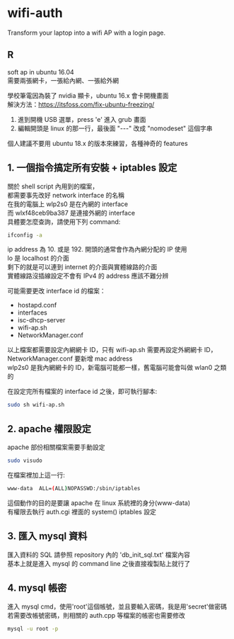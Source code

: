 # wifi-auth  
Transform your laptop into a wifi AP with a login page.  

## R
soft ap in ubuntu 16.04  
需要兩張網卡，一張給內網、一張給外網  

學校筆電因為裝了 nvidia 顯卡，ubuntu 16.x 會卡開機畫面  
解決方法：https://itsfoss.com/fix-ubuntu-freezing/  
1. 進到開機 USB 選單，press 'e' 進入 grub 畫面
2. 編輯開頭是 linux 的那一行，最後面 "---" 改成 "nomodeset" 這個字串  

個人建議不要用 ubuntu 18.x 的版本來練習，各種神奇的 features  

## 1. 一個指令搞定所有安裝 + iptables 設定

關於 shell script 內用到的檔案，  
都需要事先改好 network interface 的名稱  
在我的電腦上 wlp2s0 是在內網的 interface  
而 wlxf48ceb9ba387 是連接外網的 interface  
具體要怎麼查詢，請使用下列 command:  
```bash
ifconfig -a
```
ip address 為 10. 或是 192. 開頭的通常會作為內網分配的 IP 使用  
lo 是 localhost 的介面  
剩下的就是可以連到 internet 的介面與實體線路的介面  
實體線路沒插線設定不會有 IPv4 的 address 應該不難分辨  

可能需要更改 interface id 的檔案：  
 - hostapd.conf
 - interfaces
 - isc-dhcp-server
 - wifi-ap.sh  
 - NetworkManager.conf

以上檔案都需要設定內網網卡 ID，只有 wifi-ap.sh 需要再設定外網網卡 ID，NetworkManager.conf 要新增 mac address  
wlp2s0 是我內網網卡的 ID，新電腦可能都一樣，舊電腦可能會叫做 wlan0 之類的  

在設定完所有檔案的 interface id 之後，即可執行腳本:  
```bash
sudo sh wifi-ap.sh
```

## 2. apache 權限設定

apache 部份相關檔案需要手動設定  
```bash
sudo visudo
```

在檔案裡加上這一行:  
```bash
www-data  ALL=(ALL)NOPASSWD:/sbin/iptables
```

這個動作的目的是要讓 apache 在 linux 系統裡的身分(www-data)  
有權限去執行 auth.cgi 裡面的 system() iptables 設定  

## 3. 匯入 mysql 資料

匯入資料的 SQL 請參照 repository 內的 'db_init_sql.txt' 檔案內容  
基本上就是進入 mysql 的 command line 之後直接複製貼上就行了  

## 4. mysql 帳密

進入 mysql cmd，使用'root'這個帳號，並且要輸入密碼，我是用'secret'做密碼  
若需要改帳號密碼，則相關的 auth.cpp 等檔案的帳密也需要修改  
```bash
mysql -u root -p
```
